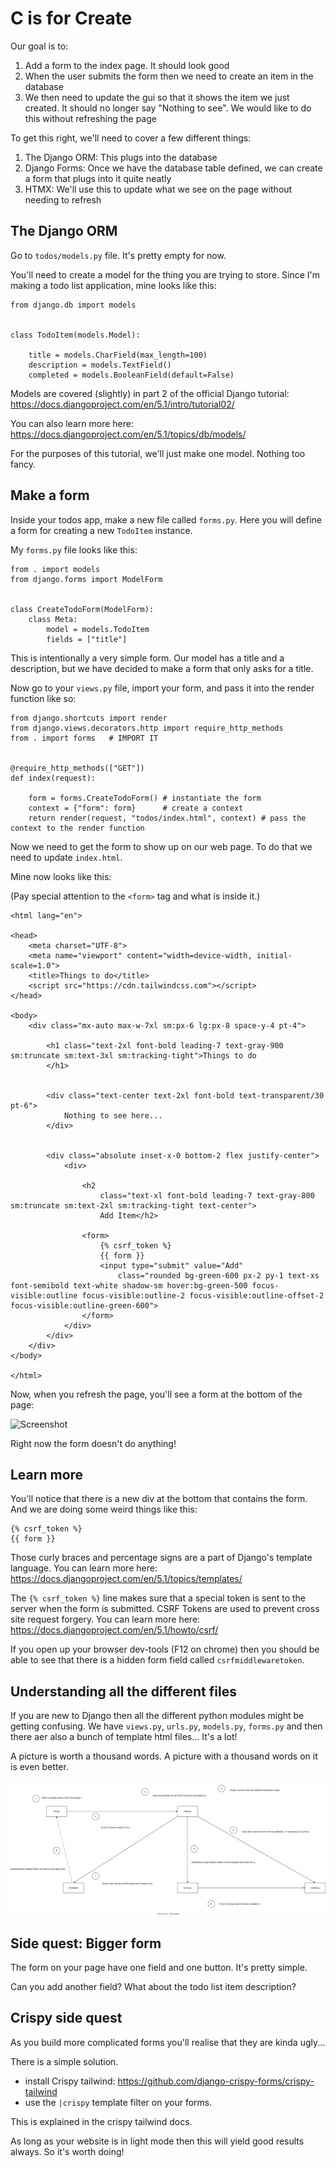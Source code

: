 # C is for Create 

Our goal is to:

1. Add a form to the index page. It should look good
2. When the user submits the form then we need to create an item in the database
3. We then need to update the gui so that it shows the item we just created. It should no longer say "Nothing to see". We would like to do this without refreshing the page

To get this right, we'll need to cover a few different things:

1. The Django ORM: This plugs into the database
2. Django Forms: Once we have the database table defined, we can create a form that plugs into it quite neatly 
3. HTMX: We'll use this to update what we see on the page without needing to refresh

## The Django ORM 

Go to `todos/models.py` file. It's pretty empty for now. 

You'll need to create a model for the thing you are trying to store. Since I'm making a todo list application, mine looks like this:

```
from django.db import models


class TodoItem(models.Model):

    title = models.CharField(max_length=100)
    description = models.TextField()
    completed = models.BooleanField(default=False)

```

Models are covered (slightly) in part 2 of the official Django tutorial: https://docs.djangoproject.com/en/5.1/intro/tutorial02/

You can also learn more here: https://docs.djangoproject.com/en/5.1/topics/db/models/

For the purposes of this tutorial, we'll just make one model. Nothing too fancy.

## Make a form 

Inside your todos app, make a new file called `forms.py`. Here you will define a form for creating a new `TodoItem` instance. 

My `forms.py` file looks like this:

```
from . import models
from django.forms import ModelForm


class CreateTodoForm(ModelForm):
    class Meta:
        model = models.TodoItem
        fields = ["title"]
```

This is intentionally a very simple form. Our model has a title and a description, but we have decided to make a form that only asks for a title. 

Now go to your `views.py` file, import your form, and pass it into the render function like so:

```
from django.shortcuts import render
from django.views.decorators.http import require_http_methods
from . import forms   # IMPORT IT


@require_http_methods(["GET"])
def index(request):

    form = forms.CreateTodoForm() # instantiate the form
    context = {"form": form}      # create a context
    return render(request, "todos/index.html", context) # pass the context to the render function
```

Now we need to get the form to show up on our web page.  To do that we need to update `index.html`.

Mine now looks like this:

(Pay special attention to the `<form>` tag and what is inside it.)

```
<html lang="en">

<head>
    <meta charset="UTF-8">
    <meta name="viewport" content="width=device-width, initial-scale=1.0">
    <title>Things to do</title>
    <script src="https://cdn.tailwindcss.com"></script>
</head>

<body>
    <div class="mx-auto max-w-7xl sm:px-6 lg:px-8 space-y-4 pt-4">

        <h1 class="text-2xl font-bold leading-7 text-gray-900 sm:truncate sm:text-3xl sm:tracking-tight">Things to do
        </h1>


        <div class="text-center text-2xl font-bold text-transparent/30 pt-6">
            Nothing to see here...
        </div>


        <div class="absolute inset-x-0 bottom-2 flex justify-center">
            <div>

                <h2
                    class="text-xl font-bold leading-7 text-gray-800 sm:truncate sm:text-2xl sm:tracking-tight text-center">
                    Add Item</h2>

                <form>
                    {% csrf_token %}
                    {{ form }}
                    <input type="submit" value="Add"
                        class="rounded bg-green-600 px-2 py-1 text-xs font-semibold text-white shadow-sm hover:bg-green-500 focus-visible:outline focus-visible:outline-2 focus-visible:outline-offset-2 focus-visible:outline-green-600">
                </form>
            </div>
        </div>
    </div>
</body>

</html>
```

Now, when you refresh the page, you'll see a form at the bottom of the page:

![Screenshot](images/form.png)

Right now the form doesn't do anything! 

## Learn more

You'll notice that there is a new div at the bottom that contains the form. And we are doing some weird things like this:

```
{% csrf_token %}
{{ form }}
```

Those curly braces and percentage signs are a part of Django's template language. You can learn more here: https://docs.djangoproject.com/en/5.1/topics/templates/

The `{% csrf_token %}` line makes sure that a special token is sent to the server when the form is submitted. CSRF Tokens are used to prevent cross site request forgery. You can learn more here: https://docs.djangoproject.com/en/5.1/howto/csrf/ 

If you open up your browser dev-tools (F12 on chrome) then you should be able to see that there is a hidden form field called `csrfmiddlewaretoken`.

## Understanding all the different files 

If you are new to Django then all the different python modules might be getting confusing. We have `views.py`, `urls.py`, `models.py`, `forms.py` and then there aer also a bunch of template html files... It's a lot!

A picture is worth a thousand words. A picture with a thousand words on it is even better.

![Django concepts](images/django-concept-map.drawio.svg)

## Side quest: Bigger form

The form on your page have one field and one button. It's pretty simple. 

Can you add another field? What about the todo list item description?

## Crispy side quest 

As you build more complicated forms you'll realise that they are kinda ugly...  

There is a simple solution. 

- install Crispy tailwind: https://github.com/django-crispy-forms/crispy-tailwind 
- use the `|crispy` template filter on your forms. 

This is explained in the crispy tailwind docs. 

As long as your website is in light mode then this will yield good results always. So it's worth doing! 
